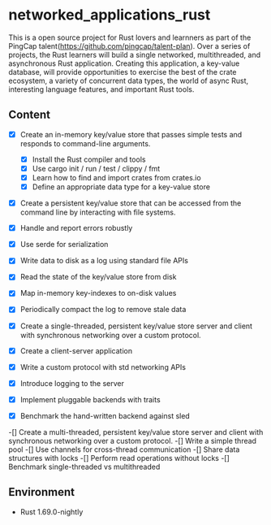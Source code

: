 # networked_applications_rust
This is a open source project for Rust lovers and learnners as part of the PingCap talent(https://github.com/pingcap/talent-plan). Over a series of projects, the Rust learners will  build a single networked, multithreaded, and asynchronous Rust application. Creating this application, a key-value database, will provide opportunities to exercise the best of the crate ecosystem, a variety of concurrent data types, the world of async Rust, interesting language features, and important Rust tools.

## Content

- [x] Create an in-memory key/value store that passes simple tests and responds to command-line arguments.
  - [x] Install the Rust compiler and tools
  - [x] Use cargo init / run / test / clippy / fmt
  - [x] Learn how to find and import crates from crates.io
  - [x] Define an appropriate data type for a key-value store
  
 -[x] Create a persistent key/value store that can be accessed from the command line by interacting with file systems.
  - [x] Handle and report errors robustly
  - [x] Use serde for serialization
  - [x] Write data to disk as a log using standard file APIs
  - [x] Read the state of the key/value store from disk
  - [x] Map in-memory key-indexes to on-disk values
  - [x] Periodically compact the log to remove stale data
  
 -[x] Create a single-threaded, persistent key/value store server and client with synchronous networking over a custom protocol.
  -[x] Create a client-server application
  -[x] Write a custom protocol with std networking APIs
  -[x] Introduce logging to the server
  -[x] Implement pluggable backends with traits
  -[x] Benchmark the hand-written backend against sled
  
 -[] Create a multi-threaded, persistent key/value store server and client with synchronous networking over a custom protocol.
  -[] Write a simple thread pool
  -[] Use channels for cross-thread communication
  -[] Share data structures with locks
  -[] Perform read operations without locks
  -[] Benchmark single-threaded vs multithreaded

## Environment

- Rust 1.69.0-nightly



